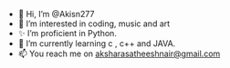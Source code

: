 - 👋 Hi, I’m @Akisn277
- 👀 I’m interested in coding, music and art
- ✨ I’m proficient in Python.
- 🌱 I’m currently learning c , c++ and JAVA.
- 📫 You reach me on aksharasatheeshnair@gmail.com 
<!---
Akisn277/Akisn277 is a ✨ special ✨ repository because its `README.md` (this file) appears on your GitHub profile.
You can click the Preview link to take a look at your changes.
--->
